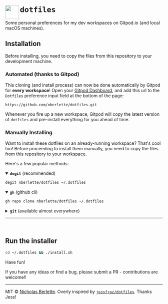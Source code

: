 # <img src="https://cdn.berlette.com/svg/dotfiles.svg" alt="" height="44" align="left"> `dotfiles`

Some personal preferences for my dev workspaces on Gitpod.io (and local macOS machines).

## Installation

Before installing, you need to copy the files from this repository to your development machine.

### Automated (thanks to Gitpod)

This cloning (and install process) can now be done automatically by Gitpod for **every workspace**! Open your [Gitpod Dashboard](https://gitpod.io/dashboard), and add this url to the `Dotfiles` preference input field at the bottom of the page:

    https://github.com/nberlette/dotfiles.git

Whenever you fire up a new workspace, Gitpod will copy the latest version of `dotfiles` and pre-install everything for you ahead of time.

### Manually Installing

Want to install these dotfiles on an already-running workspace? That's cool too! Before proceeding to install them manually, you need to copy the files from this repository to your workspace.

Here's a few popular methods:

<details open><summary><strong><code>degit</code></strong> (recommended)</summary>

```bash
degit nberlette/dotfiles ~/.dotfiles
```

</details>
<details open><summary><strong><code>gh</code></strong> (github cli)</summary>

```bash
gh repo clone nberlette/dotfiles ~/.dotfiles
```

</details>
<details><summary><strong><code>git</code></strong> (available almost everywhere)</summary>

```bash
git clone --depth 1 https://github.com/nberlette/dotfiles.git ~/.dotfiles
```

</details>

---

<br>

## Run the installer

```bash
cd ~/.dotfiles && ./install.sh
```

Have fun!

If you have any ideas or find a bug, please submit a PR - contributions are welcome!!

---


MIT © [Nicholas Berlette](https://github.com/nberlette). Overly inspired by [`jessfraz/dotfiles`](https://github.com/jessfraz/dotfiles). Thanks Jess!

